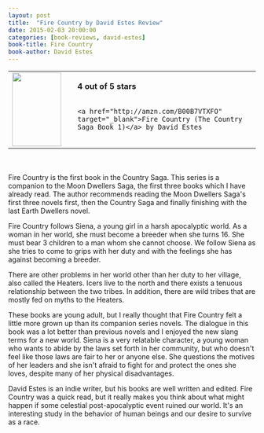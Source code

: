 ```yaml
---
layout: post
title:  "Fire Country by David Estes Review"
date: 2015-02-03 20:00:00
categories: [book-reviews, david-estes]
book-title: Fire Country
book-author: David Estes
---
```


<table>
 <tr>
  <td><a href="http://amzn.com/B00B7VTXFO" target="_blank"><img src="http://ecx.images-amazon.com/images/I/91U%2BTGgS60L._SL1500_.jpg" style="height:150px; width:100px;"/></a></td>
  <td style="vertical-align:center; padding-left:25px;">
    <b>4 out of 5 stars</b><br/><br/>

    <a href="http://amzn.com/B00B7VTXFO" target="_blank">Fire Country (The Country Saga Book 1)</a> by David Estes

	

  </td>
 </tr>
</table>

<br/><br/>
Fire Country is the first book in the Country Saga. This series is a companion to the Moon Dwellers Saga, the first three books which I have already read. The author recommends reading the Moon Dwellers Saga's first three novels first, then the Country Saga and finally finishing with the last Earth Dwellers novel.

Fire Country follows Siena, a young girl in a harsh apocalyptic world. As a woman in her world, she must become a breeder when she turns 16. She must bear 3 children to a man whom she cannot choose. We follow Siena as she tries to come to grips with her duty and with the feelings she has against becoming a breeder.

There are other problems in her world other than her duty to her village, also called the Heaters. Icers live to the north and there exists a tenuous relationship between the two tribes. In addition, there are wild tribes that are mostly fed on myths to the Heaters.

These books are young adult, but I really thought that Fire Country felt a little more grown up than its companion series novels. The dialogue in this book was a lot better than previous novels and I enjoyed the new slang terms for a new world. Siena is a very relatable character, a young woman who wants to abide by the laws set forth in her community, but who doesn't feel like those laws are fair to her or anyone else. She questions the motives of her leaders and she isn't afraid to fight for and protect the ones she loves, despite many of her physical disadvantages.

David Estes is an indie writer, but his books are well written and edited. Fire Country was a quick read, but it really makes you think about what might happen if some celestial post-apocalyptic event ruined our world. It's an interesting study in the behavior of human beings and our desire to survive as a race.
